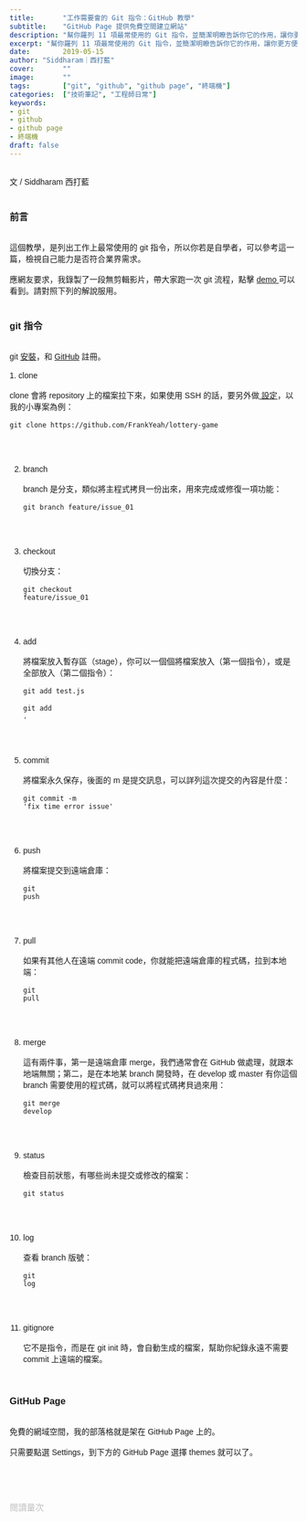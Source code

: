 ```yaml
---
title:       "工作需要會的 Git 指令：GitHub 教學"
subtitle:    "GitHub Page 提供免費空間建立網站"
description: "幫你羅列 11 項最常使用的 Git 指令，並簡潔明瞭告訴你它的作用，讓你更方便和他人合作。同時，它還能一鍵架設自己的作品網站......"
excerpt: "幫你羅列 11 項最常使用的 Git 指令，並簡潔明瞭告訴你它的作用，讓你更方便和他人合作。同時，它還能一鍵架設自己的作品網站......"
date:        2019-05-15
author: "Siddharam｜西打藍"
cover:       ""
image:       ""
tags:        ["git", "github", "github page", "終端機"]
categories:  ["技術筆記", "工程師日常"]
keywords:
- git
- github
- github page
- 終端機
draft: false
---
```




<article style="font-family: 'Noto Sans TC', '微軟正黑體', sans-serif; font-weight: 300;">

<br>文 / Siddharam 西打藍<br><br>

<h3 class="article-h1-color">前言</h3><br>
這個教學，是列出工作上最常使用的 git 指令，所以你若是自學者，可以參考這一篇，檢視自己能力是否符合業界需求。<br><br>
應網友要求，我錄製了一段無剪輯影片，帶大家跑一次 git 流程，點擊 <a href="https://www.loom.com/share/74e18fbadbae45b7b68f6a8e53e5c04c"> demo </a> 可以看到。請對照下列的解說服用。<br><br>

<h3 class="article-h1-color">git 指令</h3><br>
git <a href="https://git-scm.com/book/zh-tw/v2/%E9%96%8B%E5%A7%8B-Git-%E5%AE%89%E8%A3%9D%E6%95%99%E5%AD%B8">安裝</a>，和 <a href="https://github.com/">GitHub</a> 註冊。<br><br>
1. clone <br><br>
clone 會將 repository 上的檔案拉下來，如果使用 SSH 的話，要另外做<a href="https://help.github.com/en/articles/connecting-to-github-with-ssh"> 設定</a>，以我的小專案為例：<br><br>
<code>git clone https://github.com/FrankYeah/lottery-game</code><br><br><br><br>

2. branch<br><br>
branch 是分支，類似將主程式拷貝一份出來，用來完成或修復一項功能：<br><br>
<code>git branch feature/issue_01</code><br><br><br><br>

3. checkout<br><br>
切換分支：<br><br>
<code>git checkout feature/issue_01</code><br><br><br><br>

4. add<br><br>
將檔案放入暫存區（stage），你可以一個個將檔案放入（第一個指令），或是全部放入（第二個指令）：<br><br>
<code>git add test.js</code><br><br>
<code>git add .</code><br><br><br><br>

5. commit<br><br>
將檔案永久保存，後面的 m 是提交訊息，可以詳列這次提交的內容是什麼：<br><br>
<code>git commit -m 'fix time error issue'</code><br><br><br><br>

6. push<br><br>
將檔案提交到遠端倉庫：<br><br>
<code>git push</code><br><br><br><br>

7. pull<br><br>
如果有其他人在遠端 commit code，你就能把遠端倉庫的程式碼，拉到本地端：<br><br>
<code>git pull</code><br><br><br><br>

8. merge<br><br>
這有兩件事，第一是遠端倉庫 merge，我們通常會在 GitHub 做處理，就跟本地端無關；第二，是在本地某 branch 開發時，在 develop 或 master 有你這個 branch 需要使用的程式碼，就可以將程式碼拷貝過來用：<br><br>
<code>git merge develop</code><br><br><br><br>

9. status<br><br>
檢查目前狀態，有哪些尚未提交或修改的檔案：<br><br>
<code>git status</code><br><br><br><br>

10. log<br><br>
查看 branch 版號：<br><br>
<code>git log</code><br><br><br><br>

11. gitignore<br><br>
它不是指令，而是在 git init 時，會自動生成的檔案，幫助你紀錄永遠不需要 commit 上遠端的檔案。<br><br><br>


<h3 class="article-h1-color">GitHub Page</h3><br>
免費的網域空間，我的部落格就是架在 GitHub Page 上的。<br><br>
只需要點選 Settings，到下方的 GitHub Page 選擇 themes 就可以了。


<br><br><br>

</article>

<div style="color: #bfbfbf; font-size: 15px;" id="busuanzi_container_page_pv">
  閱讀量<span id="busuanzi_value_page_pv"></span>次
</div>

<script src="../../js/post.js"></script>